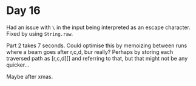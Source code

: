 # Day 16

Had an issue with `\` in the input being interpreted as an escape character. Fixed by using `String.raw`.

Part 2 takes 7 seconds. Could optimise this by memoizing between runs where a beam goes after r,c,d, bur really? Perhaps by storing each traversed path as [r,c,d][] and referring to that, but that might not be any quicker...


Maybe after xmas.